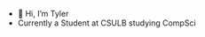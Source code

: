 - 👋 Hi, I’m Tyler
- Currently a Student at CSULB studying CompSci

<!---
TylerM1105/TylerM1105 is a ✨ special ✨ repository because its `README.md` (this file) appears on your GitHub profile.
You can click the Preview link to take a look at your changes.
--->
